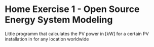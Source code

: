 # Home Exercise 1 - Open Source Energy System Modeling

Little programm that calculates the PV power in [kW] for a certain PV installation in for any location worldwide
